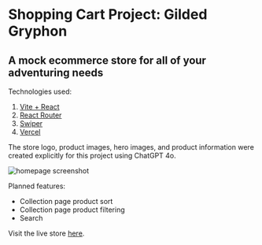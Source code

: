 # Shopping Cart Project: Gilded Gryphon

## A mock ecommerce store for all of your adventuring needs

Technologies used:

1. [Vite + React](https://vitejs.dev/guide/)
2. [React Router](https://reactrouter.com/en/main)
3. [Swiper](https://swiperjs.com/)
4. [Vercel](https://vercel.com/)

The store logo, product images, hero images, and product information were created explicitly for this project using ChatGPT 4o.

![homepage screenshot](public/images/readme-images/homepage-screenshot.png)

Planned features:

- Collection page product sort
- Collection page product filtering
- Search

Visit the live store [here](https://top-shopping-cart-jacobgiordanos-projects.vercel.app/).
